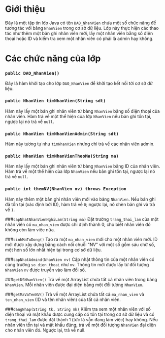 # Giới thiệu
Đây là một tập tin lớp Java có tên `DAO_NhanVien` chứa một số chức năng để tương tác với bảng `NhanVien` trong cơ sở dữ liệu. Lớp này thực hiện các thao tác như thêm một bản ghi nhân viên mới, lấy một nhân viên bằng số điện thoại hoặc ID và kiểm tra xem một nhân viên có phải là admin hay không.

# Các chức năng của lớp

### `public DAO_NhanVien()`
Đây là hàm khởi tạo cho lớp `DAO_NhanVien` để khởi tạo kết nối tới cơ sở dữ liệu.

### `public NhanVien timNhanVien(String sdt)`
Hàm này lấy một bản ghi nhân viên từ bảng `NhanVien` bằng số điện thoại của nhân viên. Hàm trả về một thể hiện của lớp `NhanVien` nếu bản ghi tồn tại, ngược lại nó trả về `null`.

### `public NhanVien timNhanVienAdmin(String sdt)`
Hàm này tương tự như `timNhanVien` nhưng chỉ trả về các nhân viên admin.

### `public NhanVien timNhanVienTheoMa(String ma)`
Hàm này lấy một bản ghi nhân viên từ bảng `NhanVien` bằng ID của nhân viên. Hàm trả về một thể hiện của lớp `NhanVien` nếu bản ghi tồn tại, ngược lại nó trả về `null`.

### `public int themNV(NhanVien nv) throws Exception`
Hàm này thêm một bản ghi nhân viên mới vào bảng `NhanVien`. Nếu bản ghi đã tồn tại (xác định bởi ID), hàm trả về `0`; ngược lại, nó chèn bản ghi và trả về `1`.

###`capNhatNhanVienNghiLam(String ma)`
Đặt trường `trang_thai_lam` của một nhân viên có `ma_nhan_vien` được chỉ định thành 0, cho biết nhân viên đó không còn làm việc nữa.

###`sinhMaTuDong()`
Tạo ra một `ma_nhan_vien` mới cho một nhân viên mới. ID mới được xây dựng bằng cách nối chuỗi "NV" với một số gồm sáu chữ số, một hơn số lớn nhất hiện tại trong cơ sở dữ liệu.

###`capNhatAdmind(NhanVien nv)`
Cập nhật thông tin của một nhân viên có cùng trường `so_dien_thoai` như `nv`. Thông tin mới được lấy từ đối tượng `NhanVien` `nv` được truyền vào làm đối số.

###`getDSNhanVien()`
Trả về một ArrayList chứa tất cả nhân viên trong bảng `NhanVien`. Mỗi nhân viên được đại diện bằng một đối tượng `NhanVien`.

###`getMaVaTenNV()`
Trả về một ArrayList chứa tất cả `ma_nhan_vien` và `ten_nhan_vien` (ID và tên nhân viên) của tất cả nhân viên.

###`dangNhap(String tk, String mk)`
Kiểm tra xem một nhân viên với số điện thoại và mật khẩu được cung cấp có tồn tại trong cơ sở dữ liệu và có `trang_thai_lam` được đặt thành 1 (tức là vẫn đang làm việc) hay không. Nếu nhân viên tồn tại và mật khẩu đúng, trả về một đối tượng `NhanVien` đại diện cho nhân viên đó. Ngược lại, trả về null.

